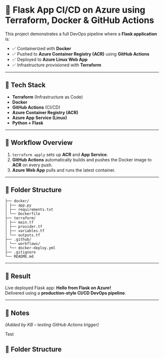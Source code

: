 # 🚀 Flask App CI/CD on Azure using Terraform, Docker & GitHub Actions

This project demonstrates a full DevOps pipeline where a **Flask application** is:

- ✅ Containerized with **Docker**
- ✅ Pushed to **Azure Container Registry (ACR)** using **GitHub Actions**
- ✅ Deployed to **Azure Linux Web App**
- ✅ Infrastructure provisioned with **Terraform**

---

## 🧱 Tech Stack

- **Terraform** (Infrastructure as Code)
- **Docker**
- **GitHub Actions** (CI/CD)
- **Azure Container Registry (ACR)**
- **Azure App Service (Linux)**
- **Python + Flask**

---

## 🔁 Workflow Overview

1. `terraform apply` sets up **ACR** and **App Service**.
2. **GitHub Actions** automatically builds and pushes the Docker image to **ACR** on every push.
3. **Azure Web App** pulls and runs the latest container.

---

## 📂 Folder Structure

```
├── docker/
│ ├── app.py
│ ├── requirements.txt
│ └── Dockerfile
├── terraform/
│ ├── main.tf
│ ├── provider.tf
│ ├── variables.tf
│ └── outputs.tf
├── .github/
│ └── workflows/
│ └── docker-deploy.yml
├── .gitignore
└── README.md
```

---

## 🚀 Result

Live deployed Flask app: **Hello from Flask on Azure!**  
Delivered using a **production-style CI/CD DevOps pipeline**.

---

## 📌 Notes

_(Added by KB – testing GitHub Actions trigger)_

Test

## 📂 Folder Structure
